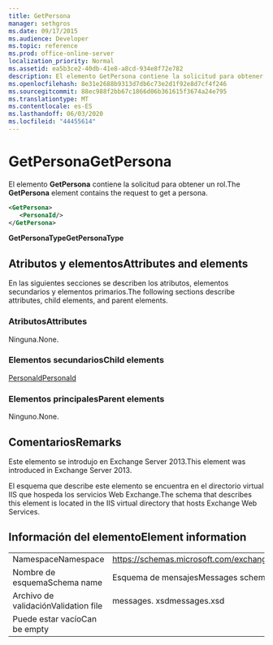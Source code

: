 ```yaml
---
title: GetPersona
manager: sethgros
ms.date: 09/17/2015
ms.audience: Developer
ms.topic: reference
ms.prod: office-online-server
localization_priority: Normal
ms.assetid: ea5b3ce2-40db-41e8-a8cd-934e8f72e782
description: El elemento GetPersona contiene la solicitud para obtener un rol.
ms.openlocfilehash: 8e31e2688b9313d7db6c73e2d1f92e8d7cf4f246
ms.sourcegitcommit: 88ec988f2bb67c1866d06b361615f3674a24e795
ms.translationtype: MT
ms.contentlocale: es-ES
ms.lasthandoff: 06/03/2020
ms.locfileid: "44455614"
---
```

# <a name="getpersona"></a><span data-ttu-id="0754d-103">GetPersona</span><span class="sxs-lookup"><span data-stu-id="0754d-103">GetPersona</span></span>

<span data-ttu-id="0754d-104">El elemento **GetPersona** contiene la solicitud para obtener un rol.</span><span class="sxs-lookup"><span data-stu-id="0754d-104">The **GetPersona** element contains the request to get a persona.</span></span> 
  
```XML
<GetPersona>
   <PersonaId/>
</GetPersona>
```

 <span data-ttu-id="0754d-105">**GetPersonaType**</span><span class="sxs-lookup"><span data-stu-id="0754d-105">**GetPersonaType**</span></span>
## <a name="attributes-and-elements"></a><span data-ttu-id="0754d-106">Atributos y elementos</span><span class="sxs-lookup"><span data-stu-id="0754d-106">Attributes and elements</span></span>

<span data-ttu-id="0754d-107">En las siguientes secciones se describen los atributos, elementos secundarios y elementos primarios.</span><span class="sxs-lookup"><span data-stu-id="0754d-107">The following sections describe attributes, child elements, and parent elements.</span></span>
  
### <a name="attributes"></a><span data-ttu-id="0754d-108">Atributos</span><span class="sxs-lookup"><span data-stu-id="0754d-108">Attributes</span></span>

<span data-ttu-id="0754d-109">Ninguna.</span><span class="sxs-lookup"><span data-stu-id="0754d-109">None.</span></span>
  
### <a name="child-elements"></a><span data-ttu-id="0754d-110">Elementos secundarios</span><span class="sxs-lookup"><span data-stu-id="0754d-110">Child elements</span></span>

[<span data-ttu-id="0754d-111">PersonaId</span><span class="sxs-lookup"><span data-stu-id="0754d-111">PersonaId</span></span>](personaid.md)
  
### <a name="parent-elements"></a><span data-ttu-id="0754d-112">Elementos principales</span><span class="sxs-lookup"><span data-stu-id="0754d-112">Parent elements</span></span>

<span data-ttu-id="0754d-113">Ninguno.</span><span class="sxs-lookup"><span data-stu-id="0754d-113">None.</span></span>
  
## <a name="remarks"></a><span data-ttu-id="0754d-114">Comentarios</span><span class="sxs-lookup"><span data-stu-id="0754d-114">Remarks</span></span>

<span data-ttu-id="0754d-115">Este elemento se introdujo en Exchange Server 2013.</span><span class="sxs-lookup"><span data-stu-id="0754d-115">This element was introduced in Exchange Server 2013.</span></span>
  
<span data-ttu-id="0754d-116">El esquema que describe este elemento se encuentra en el directorio virtual IIS que hospeda los servicios Web Exchange.</span><span class="sxs-lookup"><span data-stu-id="0754d-116">The schema that describes this element is located in the IIS virtual directory that hosts Exchange Web Services.</span></span>
  
## <a name="element-information"></a><span data-ttu-id="0754d-117">Información del elemento</span><span class="sxs-lookup"><span data-stu-id="0754d-117">Element information</span></span>

|||
|:-----|:-----|
|<span data-ttu-id="0754d-118">Namespace</span><span class="sxs-lookup"><span data-stu-id="0754d-118">Namespace</span></span>  <br/> |https://schemas.microsoft.com/exchange/services/2006/messages  <br/> |
|<span data-ttu-id="0754d-119">Nombre de esquema</span><span class="sxs-lookup"><span data-stu-id="0754d-119">Schema name</span></span>  <br/> |<span data-ttu-id="0754d-120">Esquema de mensajes</span><span class="sxs-lookup"><span data-stu-id="0754d-120">Messages schema</span></span>  <br/> |
|<span data-ttu-id="0754d-121">Archivo de validación</span><span class="sxs-lookup"><span data-stu-id="0754d-121">Validation file</span></span>  <br/> |<span data-ttu-id="0754d-122">messages. xsd</span><span class="sxs-lookup"><span data-stu-id="0754d-122">messages.xsd</span></span>  <br/> |
|<span data-ttu-id="0754d-123">Puede estar vacío</span><span class="sxs-lookup"><span data-stu-id="0754d-123">Can be empty</span></span>  <br/> ||
   

